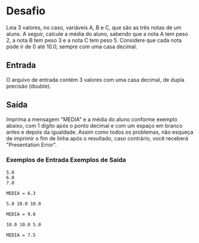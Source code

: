 # Desafio
Leia 3 valores, no caso, variáveis A, B e C, que são as três notas de um aluno. A seguir, calcule a média do aluno, sabendo que a nota A tem peso 2, a nota B tem peso 3 e a nota C tem peso 5. Considere que cada nota pode ir de 0 até 10.0, sempre com uma casa decimal.

## Entrada
O arquivo de entrada contém 3 valores com uma casa decimal, de dupla precisão (double).

## Saída
Imprima a mensagem "MEDIA" e a média do aluno conforme exemplo abaixo, com 1 dígito após o ponto decimal e com um espaço em branco antes e depois da igualdade. Assim como todos os problemas, não esqueça de imprimir o fim de linha após o resultado, caso contrário, você receberá "Presentation Error".

### Exemplos de Entrada	Exemplos de Saída

```
5.0
6.0
7.0
```

``MEDIA = 6.3``


``
5.0
10.0
10.0
``

``MEDIA = 9.0``


``
10.0
10.0
5.0
``

``MEDIA = 7.5``
